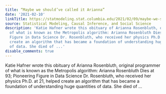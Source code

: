 ```yaml
---
title: “Maybe we should’ve called it Arianna”
date: '2021-02-10'
linkTitle: https://statmodeling.stat.columbia.edu/2021/02/09/maybe-we-shouldve-called-it-arianna/
source: Statistical Modeling, Causal Inference, and Social Science
description: 'Katie Hafner wrote this obituary of Arianna Rosenbluth, original programmer
  of what is known as the Metropolis algorithm: Arianna Rosenbluth Dies at 93; Pioneering
  Figure in Data Science Dr. Rosenbluth, who received her physics Ph.D. at 21, helped
  create an algorithm that has became a foundation of understanding huge quantities
  of data. She died of ...'
disable_comments: true
---
```

Katie Hafner wrote this obituary of Arianna Rosenbluth, original programmer of what is known as the Metropolis algorithm: Arianna Rosenbluth Dies at 93; Pioneering Figure in Data Science Dr. Rosenbluth, who received her physics Ph.D. at 21, helped create an algorithm that has became a foundation of understanding huge quantities of data. She died of ...